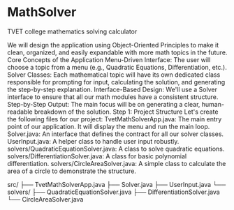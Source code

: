 # MathSolver

TVET college mathematics solving calculator

We will design the application using Object-Oriented Principles to make it clean, organized, and easily expandable with more math topics in the future.
Core Concepts of the Application
Menu-Driven Interface: The user will choose a topic from a menu (e.g., Quadratic Equations, Differentiation, etc.).
Solver Classes: Each mathematical topic will have its own dedicated class responsible for prompting for input, calculating the solution, and generating the step-by-step explanation.
Interface-Based Design: We'll use a Solver interface to ensure that all our math modules have a consistent structure.
Step-by-Step Output: The main focus will be on generating a clear, human-readable breakdown of the solution.
Step 1: Project Structure
Let's create the following files for our project:
TvetMathSolverApp.java: The main entry point of our application. It will display the menu and run the main loop.
Solver.java: An interface that defines the contract for all our solver classes.
UserInput.java: A helper class to handle user input robustly.
solvers/QuadraticEquationSolver.java: A class to solve quadratic equations.
solvers/DifferentiationSolver.java: A class for basic polynomial differentiation.
solvers/CircleAreaSolver.java: A simple class to calculate the area of a circle to demonstrate the structure.

src/
├── TvetMathSolverApp.java
├── Solver.java
├── UserInput.java
└── solvers/
    ├── QuadraticEquationSolver.java
    ├── DifferentiationSolver.java
    └── CircleAreaSolver.java
